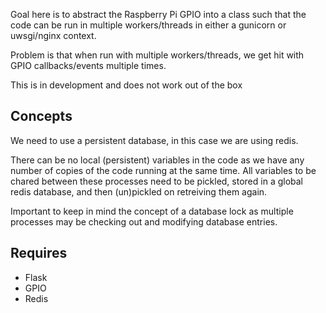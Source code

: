 Goal here is to abstract the Raspberry Pi GPIO into a class such that the code can be run in multiple workers/threads in either a gunicorn or uwsgi/nginx context.

Problem is that when run with multiple workers/threads, we get hit with GPIO callbacks/events multiple times.

This is in development and does not work out of the box

## Concepts

We need to use a persistent database, in this case we are using redis.

There can be no local (persistent) variables in the code as we have any number of copies of the code running at the same time. All variables to be chared between these processes need to be pickled, stored in a global redis database, and then (un)pickled on retreiving them again.

Important to keep in mind the concept of a database lock as multiple processes may be checking out and modifying database entries.

## Requires

 - Flask
 - GPIO
 - Redis
 
